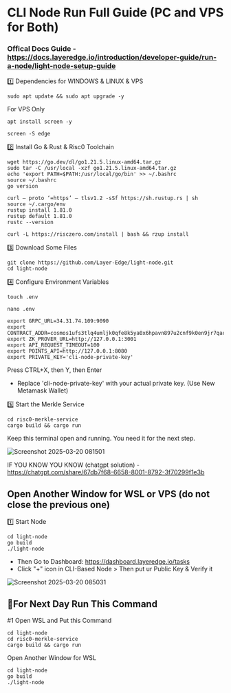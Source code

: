 # CLI Node Run Full Guide (PC and VPS for Both)

### Offical Docs Guide - https://docs.layeredge.io/introduction/developer-guide/run-a-node/light-node-setup-guide

1️⃣ Dependencies for WINDOWS & LINUX & VPS
```
sudo apt update && sudo apt upgrade -y
```

For VPS Only
```
apt install screen -y
```
```
screen -S edge
```

2️⃣ Install Go & Rust & Risc0 Toolchain
```
wget https://go.dev/dl/go1.21.5.linux-amd64.tar.gz
sudo tar -C /usr/local -xzf go1.21.5.linux-amd64.tar.gz
echo 'export PATH=$PATH:/usr/local/go/bin' >> ~/.bashrc
source ~/.bashrc
go version
```
```
curl — proto ‘=https’ — tlsv1.2 -sSf https://sh.rustup.rs | sh
source ~/.cargo/env
rustup install 1.81.0
rustup default 1.81.0
rustc --version
```
```
curl -L https://risczero.com/install | bash && rzup install
```

3️⃣ Download Some Files
```
git clone https://github.com/Layer-Edge/light-node.git
cd light-node
```

4️⃣ Configure Environment Variables
```
touch .env
```
```
nano .env
```
```
export GRPC_URL=34.31.74.109:9090
export CONTRACT_ADDR=cosmos1ufs3tlq4umljk0qfe8k5ya0x6hpavn897u2cnf9k0en9jr7qarqqt56709
export ZK_PROVER_URL=http://127.0.0.1:3001
export API_REQUEST_TIMEOUT=100
export POINTS_API=http://127.0.0.1:8080
export PRIVATE_KEY='cli-node-private-key'
```
Press CTRL+X, then Y, then Enter
- Replace 'cli-node-private-key' with your actual private key. (Use New Metamask Wallet)

5️⃣ Start the Merkle Service
```
cd risc0-merkle-service
cargo build && cargo run
```
Keep this terminal open and running. You need it for the next step.

![Screenshot 2025-03-20 081501](https://github.com/user-attachments/assets/7cc4fbc1-d088-4c22-9e8d-9cf9eb50a627)

IF YOU KNOW YOU KNOW (chatgpt solution) - https://chatgpt.com/share/67db7f68-6658-8001-8792-3f70299f1e3b
## Open Another Window for WSL or VPS (do not close the previous one)

1️⃣ Start Node
```
cd light-node
go build
./light-node
```
- Then Go to Dashboard: https://dashboard.layeredge.io/tasks
- Click "+" icon in CLI-Based Node > Then put ur Public Key & Verify it
  
![Screenshot 2025-03-20 085031](https://github.com/user-attachments/assets/a7a5447b-558e-4861-99fb-71f07c4a16ac)


## 🔶For Next Day Run This Command

#1 Open WSL and Put this Command 
```
cd light-node
cd risc0-merkle-service
cargo build && cargo run
```
Open Another Window for WSL
```
cd light-node
go build
./light-node
```
